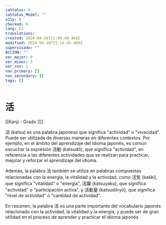 ```yaml
---
iaStatus: 0
iaStatus_Model: ""
a11y: 0
checked: 0
lang: ES
translations: 
created: 2024-04-16T11:09:49.464Z
modified: 2024-04-16T11:14:45.489Z
supervisado: ""
ACCION: ""
ver_major: 0
ver_minor: 3
ver_rev: 1
nav_primary: []
nav_secondary: []
tags: []
---
```

# 活

[[Kanji - Grado 2]]

活 (katsu) es una palabra japonesa que significa "actividad" o "vivacidad". Puede ser utilizada de diversas maneras en diferentes contextos. Por ejemplo, en el ámbito del aprendizaje del idioma japonés, es común escuchar la expresión 活動 (katsudō), que significa "actividad", en referencia a las diferentes actividades que se realizan para practicar, mejorar y reforzar el aprendizaje del idioma.

Además, la palabra 活 también se utiliza en palabras compuestas relacionadas con la energía, la vitalidad y la actividad, como 活気 (kakki), que significa "vitalidad" o "energía", 活躍 (katsuyaku), que significa "actividad" o "participación activa", y 活動量 (katsudōryō), que significa "nivel de actividad" o "cantidad de actividad".

En resumen, la palabra 活 es una parte importante del vocabulario japonés relacionado con la actividad, la vitalidad y la energía, y puede ser de gran utilidad en el proceso de aprender y practicar el idioma japonés.

